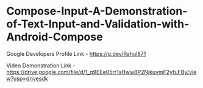 # Compose-Input-A-Demonstration-of-Text-Input-and-Validation-with-Android-Compose

Google Developers Profile Link - https://g.dev/Rahul871

Video Demonstration Link - https://drive.google.com/file/d/1_q9EEe05rr1sHww8P2NjkuvmF2yfuFBy/view?usp=drivesdk
